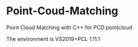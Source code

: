 # Point-Coud-Matching
Point Cloud Matching with C++ for PCD pointcloud

The environment is VS2019+PCL 1.11.1 
